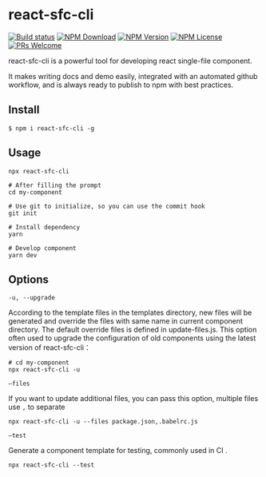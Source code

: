 # react-sfc-cli

[![Build status](https://api.travis-ci.org/LishiJ/react-sfc-cli.svg?branch=master)](https://travis-ci.org/LishiJ/react-sfc-cli)
[![NPM Download](https://badgen.net/npm/dm/react-sfc-cli)](https://www.npmjs.com/package/react-sfc-cli)
[![NPM Version](https://badgen.net/npm/v/react-sfc-cli)](https://www.npmjs.com/package/react-sfc-cli)
[![NPM License](https://badgen.net/npm/license/react-sfc-cli)](https://github.com/LishiJ/react-sfc-cli/blob/master/LICENSE)
[![PRs Welcome](https://img.shields.io/badge/PRs-welcome-brightgreen.svg)](https://github.com/LishiJ/react-sfc-cli/pulls)

react-sfc-cli is a powerful tool for developing react single-file component.

It makes writing docs and demo easily, integrated with an automated github workflow, and is always ready to publish to npm with best practices.

## Install

```
$ npm i react-sfc-cli -g
```

## Usage

```
npx react-sfc-cli

# After filling the prompt
cd my-component

# Use git to initialize, so you can use the commit hook
git init

# Install dependency
yarn

# Develop component
yarn dev
```
## Options

```
-u, --upgrade
```

According to the template files in the templates directory, new files will be generated and override the files with same name in current component directory. The default override files is defined in update-files.js. This option often used to upgrade the configuration of old components using the latest version of react-sfc-cli：

```
# cd my-component
npx react-sfc-cli -u
```

`—files`

If you want to update additional files, you can pass this option, multiple files use `,` to separate

```
npx react-sfc-cli -u --files package.json,.babelrc.js
```

`—test`

Generate a component template for testing, commonly used in CI .

```
npx react-sfc-cli --test
```